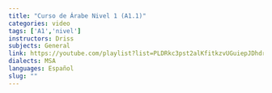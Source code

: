 ```yaml
---
title: "Curso de Árabe Nivel 1 (A1.1)"
categories: video
tags: ['A1','nivel']
instructors: Driss
subjects: General
link: https://youtube.com/playlist?list=PLDRkc3pst2alKfitkzvUGuiepJDhdr1_d&si=m6RfZavybY4-e1TS
dialects: MSA
languages: Español
slug: ""
---
```


